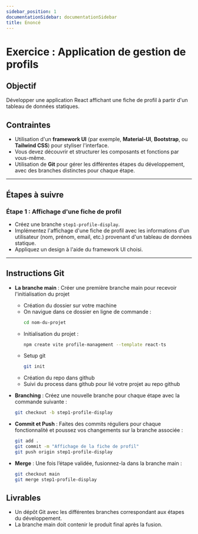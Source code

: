 ```yaml
---
sidebar_position: 1
documentationSidebar: documentationSidebar
title: Enoncé
---
```


# Exercice : Application de gestion de profils

## Objectif
Développer une application React affichant une fiche de profil à partir d'un tableau de données statiques.

## Contraintes
- Utilisation d'un **framework UI** (par exemple, **Material-UI**, **Bootstrap**, ou **Tailwind CSS**) pour styliser l'interface.
- Vous devez découvrir et structurer les composants et fonctions par vous-même.
- Utilisation de **Git** pour gérer les différentes étapes du développement, avec des branches distinctes pour chaque étape.

---

## Étapes à suivre

### Étape 1 : Affichage d'une fiche de profil
- Créez une branche `step1-profile-display`.
- Implémentez l'affichage d'une fiche de profil avec les informations d'un utilisateur (nom, prénom, email, etc.) provenant d'un tableau de données statique.
- Appliquez un design à l'aide du framework UI choisi.

---

## Instructions Git
- **La branche main** : Créer une première branche main pour recevoir l'initialisation du projet
    - Création du dossier sur votre machine
    - On navigue dans ce dossier en ligne de commande : 
        ```bash
        cd nom-du-projet
        ```
    - Initialisation du projet : 
        ```bash
        npm create vite profile-management --template react-ts
        ```
    - Setup git
        ```bash
        git init
        ```
    - Création du repo dans github
    - Suivi du process dans github pour lié votre projet au repo github
    
- **Branching** : Créez une nouvelle branche pour chaque étape avec la commande suivante :
    ```bash
    git checkout -b step1-profile-display
    ```

- **Commit et Push** : Faites des commits réguliers pour chaque fonctionnalité et poussez vos changements sur la branche associée :
    ```bash
    git add .
    git commit -m "Affichage de la fiche de profil"
    git push origin step1-profile-display
    ```
- **Merge** : Une fois l’étape validée, fusionnez-la dans la branche main :
    ```bash
    git checkout main
    git merge step1-profile-display
    ```

## Livrables

- Un dépôt Git avec les différentes branches correspondant aux étapes du développement.
- La branche main doit contenir le produit final après la fusion.
